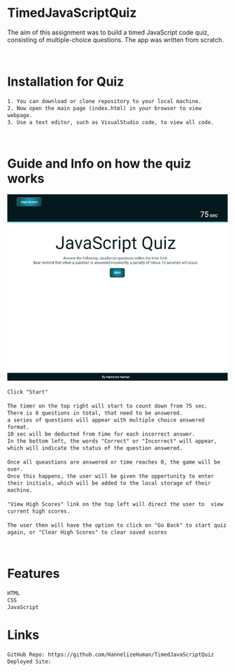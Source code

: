 # TimedJavaScriptQuiz

The aim of this assignment was to build a timed JavaScript code quiz, consisting of multiple-choice questions. The app was written from scratch.

<br>

# Installation for Quiz

    1. You can download or clone repository to your local machine.
    2. Now open the main page (index.html) in your browser to view webpage.
    3. Use a text editor, such as VisualStudio code, to view all code.

<br>

# Guide and Info on how the quiz works

![Start game](assets\Images\Quiz.png)


    Click "Start"

    The timer on the top right will start to count down from 75 sec.
    There is 6 questions in total, that need to be answered.
    a series of questions will appear with multiple choice answered format.
    10 sec will be deducted from time for each incorrect answer.
    In the bottom left, the words "Correct" or "Incorrect" will appear, which will indicate the status of the question answered.
        
    Once all queastions are answered or time reaches 0, the game will be over.
    Once this happens, the user will be given the oppertunity to enter their initials, which will be added to the local storage of their machine.

    "View High Scores" link on the top left will direct the user to  view current high scores.

    The user then will have the option to click on "Go Back" to start quiz again, or "Clear High Scores" to clear saved scores

<br>

# Features

    HTML
    CSS
    JavaScript

# Links
    GitHub Repo: https://github.com/HannelizeHuman/TimedJavaScriptQuiz
    Deployed Site:


    
